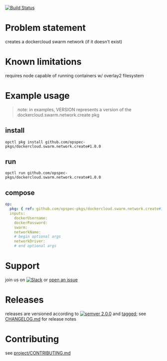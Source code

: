 [![Build Status](https://travis-ci.org/opspec-pkgs/dockercloud.swarm.network.create.svg?branch=master)](https://travis-ci.org/opspec-pkgs/dockercloud.swarm.network.create)

# Problem statement
creates a dockercloud swarm network (if it doesn't exist)

# Known limitations
requires node capable of running containers w/ overlay2 filesystem

# Example usage

> note: in examples, VERSION represents a version of the dockercloud.swarm.network.create pkg

## install

```shell
opctl pkg install github.com/opspec-pkgs/dockercloud.swarm.network.create#1.0.0
```

## run

```
opctl run github.com/opspec-pkgs/dockercloud.swarm.network.create#1.0.0
```

## compose

```yaml
op:
  pkg: { ref: github.com/opspec-pkgs/dockercloud.swarm.network.create#1.0.0 }
  inputs:
    dockerUsername:
    dockerPassword:
    swarm:
    networkName:
    # begin optional args
    networkDriver:
    # end optional args
```

# Support

join us on [![Slack](https://opspec-slackin.herokuapp.com/badge.svg)](https://opspec-slackin.herokuapp.com/)
or [open an issue](https://github.com/opspec-pkgs/dockercloud.swarm.network.create/issues)

# Releases

releases are versioned according to
[![semver 2.0.0](https://img.shields.io/badge/semver-2.0.0-brightgreen.svg)](http://semver.org/spec/v2.0.0.html)
and [tagged](https://git-scm.com/book/en/v2/Git-Basics-Tagging); see
[CHANGELOG.md](CHANGELOG.md) for release notes

# Contributing

see [project/CONTRIBUTING.md](https://github.com/opspec-pkgs/project/blob/master/CONTRIBUTING.md)
